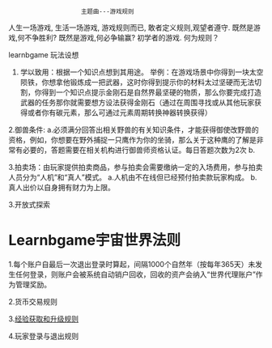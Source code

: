 						主题曲---游戏规则
人生一场游戏,
生活一场游戏,
游戏规则而已,
敢者定义规则,观望者遵守.
既然是游戏,何不争胜利?
既然是游戏,何必争输赢?
初学者的游戏.
何为规则？


learnbgame 玩法设想

1. 学以致用：根据一个知识点想到其用途。
		举例：在游戏场景中你得到一块太空陨铁，你想拿他锻炼成一把武器，这时你得到提示你的材料太过坚硬而无法切割，你得到一个知识点提示金刚石是自然界最坚硬的物质，那么你要完成打造武器的任务那你就需要想方设法获得金刚石（通过在周围寻找或从其他玩家获得或者你有碳元素，那么可通过元素周期转换神器转换获得）


2.御兽条件:
	a.必须满分回答出相关野兽的有关知识条件，才能获得御使改野兽的资格，例如，你想要在野外捕捉一只鹰作为你的坐骑，那么关于这种鹰的了解是非常有必要的，答题需要在相关机构进行御兽师资格认证。每日答题次数为2次
	b.

3.拍卖场：由玩家提供拍卖商品，参与拍卖会需要缴纳一定的入场费用，参与拍卖人员分为“人机”和“真人”模式。
	a.人机由不在线但已经预付拍卖款玩家构成。
	b.真人出价以自身拥有财力为上限。

3.开放式探索


# Learnbgame宇宙世界法则

1.每个账户自最后一次退出登录时算起，间隔1000个自然年（按每年365天）未发生任何登录，则账户会被系统自动销户回收，回收的资产会纳入“世界代理账户”作为管理奖励。

2.货币交易规则

3.[经验获取和升级规则](https://github.com/BlenderCN/Learnbgame/blob/master/UnreaLearnbgame/%E7%BB%8F%E9%AA%8C%E5%8D%87%E7%BA%A7%E7%B3%BB%E7%BB%9F.md)

4.玩家登录与退出规则

